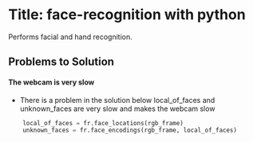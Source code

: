 # Title: face-recognition with python

Performs facial and hand recognition.

## Problems to Solution

#### The webcam is very slow

- There is a problem in the solution below local_of_faces and unknown_faces are very slow and makes the webcam slow

```py
    local_of_faces = fr.face_locations(rgb_frame)
    unknown_faces = fr.face_encodings(rgb_frame, local_of_faces)
```
